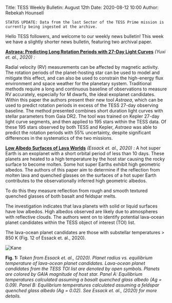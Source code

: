 Title: TESS Weekly Bulletin: August 12th
Date: 2020-08-12 10:00
Author: Rebekah Hounsell

`STATUS UPDATE: Data from the last Sector of the TESS Prime mission is currently being ingested at the archive.`

Hello TESS followers, and welcome to our weekly news bulletin! This week we have a slightly shorter news bulletin, featuring two archival paper. 


**[Astraea: Predicting Long Rotation Periods with 27-Day Light Curves](https://arxiv.org/abs/2008.03351)** *(Yuxi et. al., 2020) :*

Radial velocity (RV) measurements can be affected by magnetic activity. The rotation periods of the planet-hosting star can be used to model and mitigate this effect, and can also be used to constrain the high-energy flux environment and space weather for the planetary system. Traditional methods require  a long and continuous baseline of observations to measure RV accurately, especially for M dwarfs, the ideal exoplanet candidates. Within this paper the authors present their new tool *Astraea*, which can be used to predict rotation periods in excess of the TESS 27-day observing baseline. The method presented combines short duration light curves with stellar parameters from Gaia DR2. The tool was trained on Kepler 27-day light curve segments, and then applied to 195 stars within the TESS data. Of these 195 stars observed by both TESS and Kepler, *Astraea* was able to predict the rotation periods with 55% uncertainty, despite significant differences in the systematics of the two missions. 


**[Low Albedo Surfaces of Lava Worlds](https://arxiv.org/abs/2008.02789)** *(Essack et. al., 2020) :*
A hot super Earth is an exoplanet with a short orbital period of less than 10 days. These planets are heated to a high temperature by the host star causing the rocky surface to become molten. Some hot super Earths exhibit high geometric albedos. The authors of this paper aim to determine if the reflection from molten lava and quenched glasses on the surfaces of a hot super Earth contributes to the observationally inferred high geometric albedos.

To do this they  measure reflection from rough and smooth textured quenched glasses of both basalt and feldspar melts.

The investigation indicates that lava planets with solid or liquid surfaces have low albedos. High albedos observed are likely due to atmospheres with reflective clouds. The authors went on to identify potential lava-ocean planet candidates within the TESS object of interest (TOI) list. 

The lava-ocean planet candidates are those with substellar temperatures > 850 K (Fig. 12 of Essack et. al., 2020).

![Kane](images/Essack.png)

**Fig. 1:** *Taken from Essack et. al., (2020). Planet radius vs. equilibrium temperature of lava-ocean planet candidates. Lava-ocean planet candidates from the TESS TOI list are denoted by open symbols. Planets are colored by GAIA magnitude of host star. Panel A: Equilibrium temperatures calculated assuming a basalt quenched glass albedo (Ag = 0.09). Panel B: Equilibrium temperatures calculated assuming a feldspar quenched glass albedo (Ag = 0.02). See  Essack et. al., (2020) for more details.*


